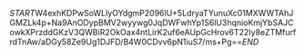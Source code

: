 $START$W4exhKDPwSoWLlyOYdgmP2096lU+5LdryaTYunuXc01MXWWTAhJGMZLk4p+Na9AnODypBMV2wyywg0JqDWFwhYp1S6lU3hqnioKmjYbSAJCowkXPrzddGKzV3QWBiR2OkOax4ntLirK2uf6eAUpGcHrov6T22Iy8eZTMfurfrdTnAw/aDGy58Ze9Ug1DJFD/B4W0CDvv6pN1iuS7/ms+Pg==$END$